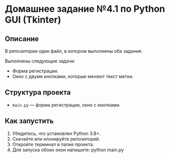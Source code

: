 # Домашнее задание №4.1 по Python GUI (Tkinter)

## Описание

В репозитории один файл, в котором выполнены оба задания.

Выполнены следующие задачи:
- Форма регистрации.
- Окно с двумя кнопками, которые меняют текст метки.

## Структура проекта

- `main.py` — форма регистрации, окно с кнопками.
  
## Как запустить

1. Убедитесь, что установлен Python 3.8+.
2. Скачайте или клонируйте репозиторий.
3. Откройте терминал в папке проекта.
4. Для запуска обоих окон напишите:
 python main.py
